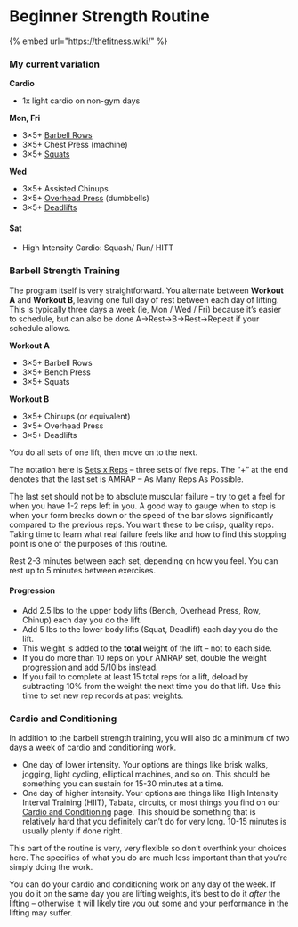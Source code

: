 # Beginner Strength Routine

{% embed url="https://thefitness.wiki/" %}

### My current variation

**Cardio**

* 1x light cardio on non-gym days

**Mon, Fri**

* 3×5+ [Barbell Rows](https://stronglifts.com/barbell-row/)
* 3×5+ Chest Press (machine)
* 3×5+ [Squats](https://stronglifts.com/squat/)

**Wed**

* 3×5+ Assisted Chinups
* 3×5+ [Overhead Press](https://stronglifts.com/overhead-press/) (dumbbells)
* 3×5+ [Deadlifts](https://stronglifts.com/deadlift/)

#### Sat

* High Intensity Cardio: Squash/ Run/ HITT

###

### Barbell Strength Training

The program itself is very straightforward. You alternate between **Workout A** and **Workout B**, leaving one full day of rest between each day of lifting. This is typically three days a week (ie, Mon / Wed / Fri) because it’s easier to schedule, but can also be done A->Rest->B->Rest->Repeat if your schedule allows.

**Workout A**

* 3×5+ Barbell Rows
* 3×5+ Bench Press
* 3×5+ Squats

**Workout B**

* 3×5+ Chinups (or equivalent)
* 3×5+ Overhead Press
* 3×5+ Deadlifts

You do all sets of one lift, then move on to the next.

The notation here is [Sets x Reps](http://thefitness.wiki/glossary/) – three sets of five reps. The “+” at the end denotes that the last set is AMRAP – As Many Reps As Possible.

The last set should not be to absolute muscular failure – try to get a feel for when you have 1-2 reps left in you. A good way to gauge when to stop is when your form breaks down or the speed of the bar slows significantly compared to the previous reps. You want these to be crisp, quality reps. Taking time to learn what real failure feels like and how to find this stopping point is one of the purposes of this routine.

Rest 2-3 minutes between each set, depending on how you feel. You can rest up to 5 minutes between exercises.

#### Progression

* Add 2.5 lbs to the upper body lifts (Bench, Overhead Press, Row, Chinup) each day you do the lift.
* Add 5 lbs to the lower body lifts (Squat, Deadlift) each day you do the lift.
* This weight is added to the **total** weight of the lift – not to each side.
* If you do more than 10 reps on your AMRAP set, double the weight progression and add 5/10lbs instead.
* If you fail to complete at least 15 total reps for a lift, deload by subtracting 10% from the weight the next time you do that lift. Use this time to set new rep records at past weights.

### Cardio and Conditioning

In addition to the barbell strength training, you will also do a minimum of two days a week of cardio and conditioning work.

* One day of lower intensity. Your options are things like brisk walks, jogging, light cycling, elliptical machines, and so on. This should be something you can sustain for 15-30 minutes at a time.
* One day of higher intensity. Your options are things like High Intensity Interval Training (HIIT), Tabata, circuits, or most things you find on our [Cardio and Conditioning](https://thefitness.wiki/routines/cardio-and-conditioning/) page. This should be something that is relatively hard that you definitely can’t do for very long. 10-15 minutes is usually plenty if done right.

This part of the routine is very, very flexible so don’t overthink your choices here. The specifics of what you do are much less important than that you’re simply doing the work.

You can do your cardio and conditioning work on any day of the week. If you do it on the same day you are lifting weights, it’s best to do it _after_ the lifting – otherwise it will likely tire you out some and your performance in the lifting may suffer.
